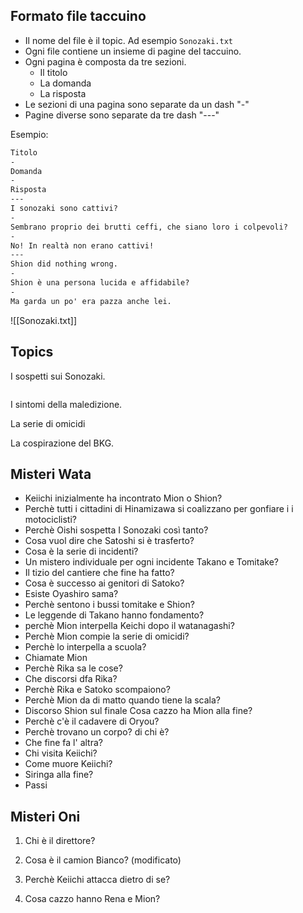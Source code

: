 
## Formato file taccuino
- Il nome del file è il topic. Ad esempio `Sonozaki.txt`
- Ogni file contiene un insieme di pagine del taccuino.
- Ogni pagina è composta da tre sezioni.
	- Il titolo
	- La domanda
	- La risposta
- Le sezioni di una pagina sono separate da un dash "-"
- Pagine diverse sono separate da tre dash "---"

Esempio:
```Sonozaki.txt
Titolo
-
Domanda
-
Risposta
---
I sonozaki sono cattivi?
-
Sembrano proprio dei brutti ceffi, che siano loro i colpevoli?
-
No! In realtà non erano cattivi!
---
Shion did nothing wrong.
-
Shion è una persona lucida e affidabile?
-
Ma garda un po' era pazza anche lei.
```
![[Sonozaki.txt]]
## Topics
I sospetti sui Sonozaki.
```
```

I sintomi della maledizione.

La serie di omicidi

La cospirazione del BKG.





## Misteri Wata
- Keiichi inizialmente ha incontrato Mion o Shion?
- Perchè tutti i cittadini di Hinamizawa si coalizzano per gonfiare i i motociclisti?
- Perchè Oishi sospetta I Sonozaki così tanto?
- Cosa vuol dire che Satoshi si è trasferto?
- Cosa è la serie di incidenti?
- Un mistero individuale per ogni incidente Takano e Tomitake?
- Il tizio del cantiere che fine ha fatto?
- Cosa è successo ai genitori di Satoko?
- Esiste Oyashiro sama?
- Perchè sentono i bussi tomitake e Shion?
- Le leggende di Takano hanno fondamento?
- perchè Mion interpella Keichi dopo il watanagashi?
- Perchè Mion compie la serie di omicidi?
- Perchè lo interpella a scuola?
- Chiamate Mion
- Perchè Rika sa le cose?
- Che discorsi dfa Rika?
- Perchè Rika e Satoko scompaiono?
- Perchè Mion da di matto quando tiene la scala?
- Discorso Shion sul finale Cosa cazzo ha Mion alla fine?
- Perchè c'è il cadavere di Oryou?
- Perchè trovano un corpo? di chi è?
- Che fine fa l' altra?
- Chi visita Keiichi?
- Come muore Keiichi?
- Siringa alla fine?
- Passi

## Misteri Oni
1. Chi è il direttore?
    
2. Cosa è il camion Bianco? (modificato)
    
3. Perchè Keiichi attacca dietro di se?
    
4. Cosa cazzo hanno Rena e Mion?